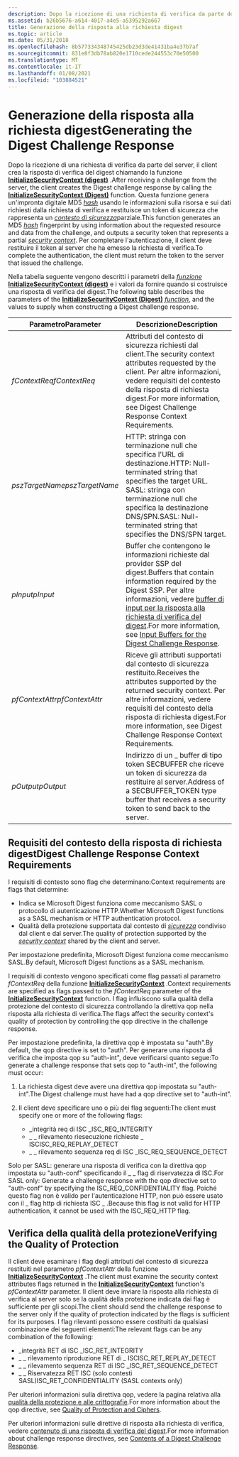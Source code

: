 ```yaml
---
description: Dopo la ricezione di una richiesta di verifica da parte del server, il client crea la risposta di verifica del digest chiamando la funzione InitializeSecurityContext (digest).
ms.assetid: b26b5676-a614-4017-a4e5-a5395292a667
title: Generazione della risposta alla richiesta digest
ms.topic: article
ms.date: 05/31/2018
ms.openlocfilehash: 8b577334348745425db23d3de41431ba4e37b7af
ms.sourcegitcommit: 831e8f3db78ab820e1710cede244553c70e50500
ms.translationtype: MT
ms.contentlocale: it-IT
ms.lasthandoff: 01/08/2021
ms.locfileid: "103884521"
---
```

# <a name="generating-the-digest-challenge-response"></a><span data-ttu-id="e1121-103">Generazione della risposta alla richiesta digest</span><span class="sxs-lookup"><span data-stu-id="e1121-103">Generating the Digest Challenge Response</span></span>

<span data-ttu-id="e1121-104">Dopo la ricezione di una richiesta di verifica da parte del server, il client crea la risposta di verifica del digest chiamando la funzione [**InitializeSecurityContext (digest)**](/windows/win32/api/sspi/nf-sspi-initializesecuritycontexta) .</span><span class="sxs-lookup"><span data-stu-id="e1121-104">After receiving a challenge from the server, the client creates the Digest challenge response by calling the [**InitializeSecurityContext (Digest)**](/windows/win32/api/sspi/nf-sspi-initializesecuritycontexta) function.</span></span> <span data-ttu-id="e1121-105">Questa funzione genera un'impronta digitale MD5 [*hash*](/windows/desktop/SecGloss/h-gly) usando le informazioni sulla risorsa e sui dati richiesti dalla richiesta di verifica e restituisce un token di sicurezza che rappresenta un [*contesto di sicurezza*](/windows/desktop/SecGloss/s-gly)parziale.</span><span class="sxs-lookup"><span data-stu-id="e1121-105">This function generates an MD5 [*hash*](/windows/desktop/SecGloss/h-gly) fingerprint by using information about the requested resource and data from the challenge, and outputs a security token that represents a partial [*security context*](/windows/desktop/SecGloss/s-gly).</span></span> <span data-ttu-id="e1121-106">Per completare l'autenticazione, il client deve restituire il token al server che ha emesso la richiesta di verifica.</span><span class="sxs-lookup"><span data-stu-id="e1121-106">To complete the authentication, the client must return the token to the server that issued the challenge.</span></span>

<span data-ttu-id="e1121-107">Nella tabella seguente vengono descritti i parametri della [*funzione*](/windows/desktop/SecGloss/c-gly) [**InitializeSecurityContext (digest)**](/windows/win32/api/sspi/nf-sspi-initializesecuritycontexta) e i valori da fornire quando si costruisce una risposta di verifica del digest.</span><span class="sxs-lookup"><span data-stu-id="e1121-107">The following table describes the parameters of the [**InitializeSecurityContext (Digest)**](/windows/win32/api/sspi/nf-sspi-initializesecuritycontexta) [*function*](/windows/desktop/SecGloss/c-gly), and the values to supply when constructing a Digest challenge response.</span></span>



| <span data-ttu-id="e1121-108">Parametro</span><span class="sxs-lookup"><span data-stu-id="e1121-108">Parameter</span></span>                  | <span data-ttu-id="e1121-109">Descrizione</span><span class="sxs-lookup"><span data-stu-id="e1121-109">Description</span></span>                                                                                                                                                                                               |
|----------------------------|-----------------------------------------------------------------------------------------------------------------------------------------------------------------------------------------------------------|
| <span data-ttu-id="e1121-110">*fContextReq*</span><span class="sxs-lookup"><span data-stu-id="e1121-110">*fContextReq*</span></span><br/>   | <span data-ttu-id="e1121-111">Attributi del contesto di sicurezza richiesti dal client.</span><span class="sxs-lookup"><span data-stu-id="e1121-111">The security context attributes requested by the client.</span></span> <span data-ttu-id="e1121-112">Per altre informazioni, vedere requisiti del contesto della risposta di richiesta digest.</span><span class="sxs-lookup"><span data-stu-id="e1121-112">For more information, see Digest Challenge Response Context Requirements.</span></span><br/>                                                             |
| <span data-ttu-id="e1121-113">*pszTargetName*</span><span class="sxs-lookup"><span data-stu-id="e1121-113">*pszTargetName*</span></span><br/> | <span data-ttu-id="e1121-114">HTTP: stringa con terminazione null che specifica l'URL di destinazione.</span><span class="sxs-lookup"><span data-stu-id="e1121-114">HTTP: Null-terminated string that specifies the target URL.</span></span><br/> <span data-ttu-id="e1121-115">SASL: stringa con terminazione null che specifica la destinazione DNS/SPN.</span><span class="sxs-lookup"><span data-stu-id="e1121-115">SASL: Null-terminated string that specifies the DNS/SPN target.</span></span><br/>                                                         |
| <span data-ttu-id="e1121-116">*pInput*</span><span class="sxs-lookup"><span data-stu-id="e1121-116">*pInput*</span></span><br/>        | <span data-ttu-id="e1121-117">Buffer che contengono le informazioni richieste dal provider SSP del digest.</span><span class="sxs-lookup"><span data-stu-id="e1121-117">Buffers that contain information required by the Digest SSP.</span></span> <span data-ttu-id="e1121-118">Per altre informazioni, vedere [buffer di input per la risposta alla richiesta di verifica del digest](input-buffers-for-the-digest-challenge-response.md).</span><span class="sxs-lookup"><span data-stu-id="e1121-118">For more information, see [Input Buffers for the Digest Challenge Response](input-buffers-for-the-digest-challenge-response.md).</span></span><br/> |
| <span data-ttu-id="e1121-119">*pfContextAttr*</span><span class="sxs-lookup"><span data-stu-id="e1121-119">*pfContextAttr*</span></span><br/> | <span data-ttu-id="e1121-120">Riceve gli attributi supportati dal contesto di sicurezza restituito.</span><span class="sxs-lookup"><span data-stu-id="e1121-120">Receives the attributes supported by the returned security context.</span></span> <span data-ttu-id="e1121-121">Per altre informazioni, vedere requisiti del contesto della risposta di richiesta digest.</span><span class="sxs-lookup"><span data-stu-id="e1121-121">For more information, see Digest Challenge Response Context Requirements.</span></span><br/>                                                  |
| <span data-ttu-id="e1121-122">*pOutput*</span><span class="sxs-lookup"><span data-stu-id="e1121-122">*pOutput*</span></span><br/>       | <span data-ttu-id="e1121-123">Indirizzo di un \_ buffer di tipo token SECBUFFER che riceve un token di sicurezza da restituire al server.</span><span class="sxs-lookup"><span data-stu-id="e1121-123">Address of a SECBUFFER\_TOKEN type buffer that receives a security token to send back to the server.</span></span><br/>                                                                                           |



 

## <a name="digest-challenge-response-context-requirements"></a><span data-ttu-id="e1121-124">Requisiti del contesto della risposta di richiesta digest</span><span class="sxs-lookup"><span data-stu-id="e1121-124">Digest Challenge Response Context Requirements</span></span>

<span data-ttu-id="e1121-125">I requisiti di contesto sono flag che determinano:</span><span class="sxs-lookup"><span data-stu-id="e1121-125">Context requirements are flags that determine:</span></span>

-   <span data-ttu-id="e1121-126">Indica se Microsoft Digest funziona come meccanismo SASL o protocollo di autenticazione HTTP.</span><span class="sxs-lookup"><span data-stu-id="e1121-126">Whether Microsoft Digest functions as a SASL mechanism or HTTP authentication protocol.</span></span>
-   <span data-ttu-id="e1121-127">Qualità della protezione supportata dal contesto di [*sicurezza*](/windows/desktop/SecGloss/s-gly) condiviso dal client e dal server.</span><span class="sxs-lookup"><span data-stu-id="e1121-127">The quality of protection supported by the [*security context*](/windows/desktop/SecGloss/s-gly) shared by the client and server.</span></span>

<span data-ttu-id="e1121-128">Per impostazione predefinita, Microsoft Digest funziona come meccanismo SASL.</span><span class="sxs-lookup"><span data-stu-id="e1121-128">By default, Microsoft Digest functions as a SASL mechanism.</span></span>

<span data-ttu-id="e1121-129">I requisiti di contesto vengono specificati come flag passati al parametro *fContextReq* della funzione [**InitializeSecurityContext**](/windows/win32/api/sspi/nf-sspi-initializesecuritycontexta) .</span><span class="sxs-lookup"><span data-stu-id="e1121-129">Context requirements are specified as flags passed to the *fContextReq* parameter of the [**InitializeSecurityContext**](/windows/win32/api/sspi/nf-sspi-initializesecuritycontexta) function.</span></span> <span data-ttu-id="e1121-130">I flag influiscono sulla qualità della protezione del contesto di sicurezza controllando la direttiva qop nella risposta alla richiesta di verifica.</span><span class="sxs-lookup"><span data-stu-id="e1121-130">The flags affect the security context's quality of protection by controlling the qop directive in the challenge response.</span></span>

<span data-ttu-id="e1121-131">Per impostazione predefinita, la direttiva qop è impostata su "auth".</span><span class="sxs-lookup"><span data-stu-id="e1121-131">By default, the qop directive is set to "auth".</span></span> <span data-ttu-id="e1121-132">Per generare una risposta di verifica che imposta qop su "auth-int", deve verificarsi quanto segue:</span><span class="sxs-lookup"><span data-stu-id="e1121-132">To generate a challenge response that sets qop to "auth-int", the following must occur:</span></span>

1.  <span data-ttu-id="e1121-133">La richiesta digest deve avere una direttiva qop impostata su "auth-int".</span><span class="sxs-lookup"><span data-stu-id="e1121-133">The Digest challenge must have had a qop directive set to "auth-int".</span></span>
2.  <span data-ttu-id="e1121-134">Il client deve specificare uno o più dei flag seguenti:</span><span class="sxs-lookup"><span data-stu-id="e1121-134">The client must specify one or more of the following flags:</span></span>

    -   <span data-ttu-id="e1121-135">\_integrità req di ISC \_</span><span class="sxs-lookup"><span data-stu-id="e1121-135">ISC\_REQ\_INTEGRITY</span></span>
    -   <span data-ttu-id="e1121-136">\_ \_ rilevamento riesecuzione richieste \_ ISC</span><span class="sxs-lookup"><span data-stu-id="e1121-136">ISC\_REQ\_REPLAY\_DETECT</span></span>
    -   <span data-ttu-id="e1121-137">\_ \_ rilevamento sequenza req di ISC \_</span><span class="sxs-lookup"><span data-stu-id="e1121-137">ISC\_REQ\_SEQUENCE\_DETECT</span></span>

<span data-ttu-id="e1121-138">Solo per SASL: generare una risposta di verifica con la direttiva qop impostata su "auth-conf" specificando il \_ \_ flag di riservatezza di ISC.</span><span class="sxs-lookup"><span data-stu-id="e1121-138">For SASL only: Generate a challenge response with the qop directive set to "auth-conf" by specifying the ISC\_REQ\_CONFIDENTIALITY flag.</span></span> <span data-ttu-id="e1121-139">Poiché questo flag non è valido per l'autenticazione HTTP, non può essere usato con il \_ flag http di richiesta ISC \_ .</span><span class="sxs-lookup"><span data-stu-id="e1121-139">Because this flag is not valid for HTTP authentication, it cannot be used with the ISC\_REQ\_HTTP flag.</span></span>

## <a name="verifying-the-quality-of-protection"></a><span data-ttu-id="e1121-140">Verifica della qualità della protezione</span><span class="sxs-lookup"><span data-stu-id="e1121-140">Verifying the Quality of Protection</span></span>

<span data-ttu-id="e1121-141">Il client deve esaminare i flag degli attributi del contesto di sicurezza restituiti nel parametro *pfContextAttr* della funzione [**InitializeSecurityContext**](/windows/win32/api/sspi/nf-sspi-initializesecuritycontexta) .</span><span class="sxs-lookup"><span data-stu-id="e1121-141">The client must examine the security context attributes flags returned in the [**InitializeSecurityContext**](/windows/win32/api/sspi/nf-sspi-initializesecuritycontexta) function's *pfContextAttr* parameter.</span></span> <span data-ttu-id="e1121-142">Il client deve inviare la risposta alla richiesta di verifica al server solo se la qualità della protezione indicata dai flag è sufficiente per gli scopi.</span><span class="sxs-lookup"><span data-stu-id="e1121-142">The client should send the challenge response to the server only if the quality of protection indicated by the flags is sufficient for its purposes.</span></span> <span data-ttu-id="e1121-143">I flag rilevanti possono essere costituiti da qualsiasi combinazione dei seguenti elementi:</span><span class="sxs-lookup"><span data-stu-id="e1121-143">The relevant flags can be any combination of the following:</span></span>

-   <span data-ttu-id="e1121-144">\_integrità RET di ISC \_</span><span class="sxs-lookup"><span data-stu-id="e1121-144">ISC\_RET\_INTEGRITY</span></span>
-   <span data-ttu-id="e1121-145">\_ \_ rilevamento riproduzione RET di \_ ISC</span><span class="sxs-lookup"><span data-stu-id="e1121-145">ISC\_RET\_REPLAY\_DETECT</span></span>
-   <span data-ttu-id="e1121-146">\_ \_ rilevamento sequenza RET di ISC \_</span><span class="sxs-lookup"><span data-stu-id="e1121-146">ISC\_RET\_SEQUENCE\_DETECT</span></span>
-   <span data-ttu-id="e1121-147">\_ \_ Riservatezza RET ISC (solo contesti SASL)</span><span class="sxs-lookup"><span data-stu-id="e1121-147">ISC\_RET\_CONFIDENTIALITY (SASL contexts only)</span></span>

<span data-ttu-id="e1121-148">Per ulteriori informazioni sulla direttiva qop, vedere la pagina relativa alla [qualità della protezione e alle crittografie](quality-of-protection-and-ciphers.md).</span><span class="sxs-lookup"><span data-stu-id="e1121-148">For more information about the qop directive, see [Quality of Protection and Ciphers](quality-of-protection-and-ciphers.md).</span></span>

<span data-ttu-id="e1121-149">Per ulteriori informazioni sulle direttive di risposta alla richiesta di verifica, vedere [contenuto di una risposta di verifica del digest](contents-of-a-digest-challenge-response.md).</span><span class="sxs-lookup"><span data-stu-id="e1121-149">For more information about challenge response directives, see [Contents of a Digest Challenge Response](contents-of-a-digest-challenge-response.md).</span></span>

 

